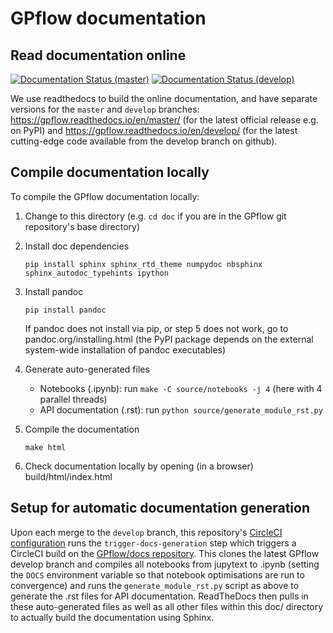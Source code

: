 # GPflow documentation

## Read documentation online

[![Documentation Status (master)](https://readthedocs.org/projects/gpflow/badge/?version=master)](http://gpflow.readthedocs.io/en/master/?badge=master)
[![Documentation Status (develop)](https://readthedocs.org/projects/gpflow/badge/?version=develop)](http://gpflow.readthedocs.io/en/develop/?badge=develop)

We use readthedocs to build the online documentation, and have separate versions for the `master` and `develop` branches:
https://gpflow.readthedocs.io/en/master/ (for the latest official release e.g. on PyPI) and
https://gpflow.readthedocs.io/en/develop/ (for the latest cutting-edge code available from the develop branch on github).


## Compile documentation locally

To compile the GPflow documentation locally:

1. Change to this directory (e.g. `cd doc` if you are in the GPflow git repository's base directory)

2. Install doc dependencies
   ```
   pip install sphinx sphinx_rtd_theme numpydoc nbsphinx sphinx_autodoc_typehints ipython
   ```

3. Install pandoc
   ```
   pip install pandoc
   ```
   If pandoc does not install via pip, or step 5 does not work, go to pandoc.org/installing.html (the PyPI package depends on the external system-wide installation of pandoc executables)

4. Generate auto-generated files
   * Notebooks (.ipynb): run `make -C source/notebooks -j 4` (here with 4 parallel threads)
   * API documentation (.rst): run `python source/generate_module_rst.py`

5. Compile the documentation
   ```
   make html
   ```

6. Check documentation locally by opening (in a browser) build/html/index.html


## Setup for automatic documentation generation

Upon each merge to the `develop` branch, this repository's [CircleCI configuration](../.circleci/config.yml) runs the `trigger-docs-generation` step
which triggers a CircleCI build on the [GPflow/docs repository](https://github.com/GPflow/docs).
This clones the latest GPflow develop branch and compiles all notebooks from jupytext to .ipynb
(setting the `DOCS` environment variable so that notebook optimisations are run to convergence)
and runs the `generate_module_rst.py` script as above to generate the .rst files for API documentation.
ReadTheDocs then pulls in these auto-generated files as well as all other files within this doc/ directory to actually build the documentation using Sphinx.
